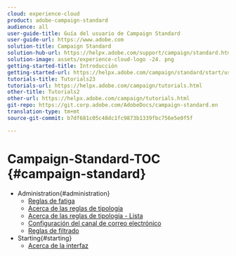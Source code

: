 ```yaml
---
cloud: experience-cloud
product: adobe-campaign-standard
audience: all
user-guide-title: Guía del usuario de Campaign Standard
user-guide-url: https://www.adobe.com
solution-title: Campaign Standard
solution-hub-url: https://helpx.adobe.com/support/campaign/standard.html
solution-image: assets/experience-cloud-logo -24. png
getting-started-title: Introducción
getting-started-url: https://helpx.adobe.com/campaign/standard/start/user-guide.html
tutorials-title: Tutorials23
tutorials-url: https://helpx.adobe.com/campaign/tutorials.html
other-title: Tutorials2
other-url: https://helpx.adobe.com/campaign/tutorials.html
git-repo: https://git.corp.adobe.com/AdobeDocs/campaign-standard.en
translation-type: tm+mt
source-git-commit: b7df681c05c48dc1fc9873b1339fbc756e5e0f5f

---
```



# Campaign-Standard-TOC {#campaign-standard}

+ Administration{#administration}
   + [Reglas de fatiga](administration/using/fatigue-rules.md)
   + [Acerca de las reglas de tipología](administration/using/about-typology-rules.md)
   + [Acerca de las reglas de tipología - Lista](administration/using/about-typology-rules.md#typology-rules)
   + [Configuración del canal de correo electrónico](administration/using/configuring-email-channel.md)
   + [Reglas de filtrado](administration/using/filtering-rules.md)
+ Starting{#starting}
   + [Acerca de la interfaz](start/using/about-the-interface.md)
